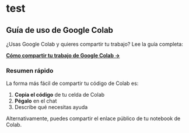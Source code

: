 # test

## Guía de uso de Google Colab

¿Usas Google Colab y quieres compartir tu trabajo? Lee la guía completa:

**[Cómo compartir tu trabajo de Google Colab →](COMO_COMPARTIR_COLAB.md)**

### Resumen rápido

La forma más fácil de compartir tu código de Colab es:
1. **Copia el código** de tu celda de Colab
2. **Pégalo** en el chat
3. Describe qué necesitas ayuda

Alternativamente, puedes compartir el enlace público de tu notebook de Colab.